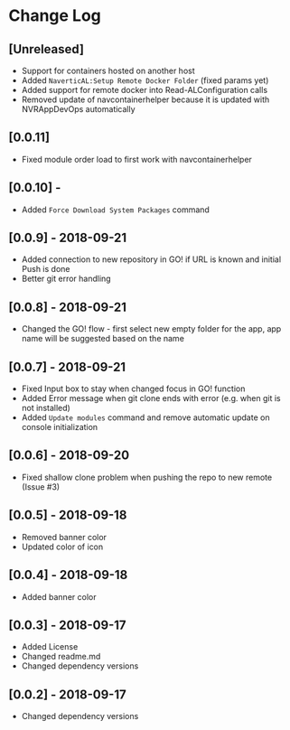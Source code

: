 # Change Log

## [Unreleased]

- Support for containers hosted on another host
- Added `NaverticAL:Setup Remote Docker Folder` (fixed params yet)
- Added support for remote docker into Read-ALConfiguration calls
- Removed update of navcontainerhelper because it is updated with NVRAppDevOps automatically

## [0.0.11]

- Fixed module order load to first work with navcontainerhelper

## [0.0.10] -

- Added `Force Download System Packages` command

## [0.0.9] - 2018-09-21

- Added connection to new repository in GO! if URL is known and initial Push is done
- Better git error handling

## [0.0.8] - 2018-09-21

- Changed the GO! flow - first select new empty folder for the app, app name will be suggested based on the name

## [0.0.7] - 2018-09-21

- Fixed Input box to stay when changed focus in GO! function
- Added Error message when git clone ends with error (e.g. when git is not installed)
- Added `Update modules` command and remove automatic update on console initialization

## [0.0.6] - 2018-09-20

- Fixed shallow clone problem when pushing the repo to new remote (Issue #3)

## [0.0.5] - 2018-09-18

- Removed banner color
- Updated color of icon

## [0.0.4] - 2018-09-18

- Added banner color

## [0.0.3] - 2018-09-17

- Added License
- Changed readme.md
- Changed dependency versions

## [0.0.2] - 2018-09-17

- Changed dependency versions

